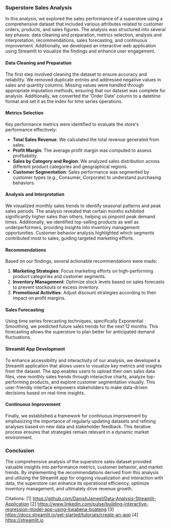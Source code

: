 ### Superstore Sales Analysis

In this analysis, we explored the sales performance of a superstore using a comprehensive dataset that included various attributes related to customer orders, products, and sales figures. The analysis was structured into several key phases: data cleaning and preparation, metrics selection, analysis and interpretation, recommendations, sales forecasting, and continuous improvement. Additionally, we developed an interactive web application using Streamlit to visualize the findings and enhance user engagement.

#### Data Cleaning and Preparation
The first step involved cleaning the dataset to ensure accuracy and reliability. We removed duplicate entries and addressed negative values in sales and quantity columns. Missing values were handled through appropriate imputation methods, ensuring that our dataset was complete for analysis. Additionally, we converted the 'Order Date' column to a datetime format and set it as the index for time series operations.

#### Metrics Selection
Key performance metrics were identified to evaluate the store's performance effectively:
- **Total Sales Revenue**: We calculated the total revenue generated from sales.
- **Profit Margin**: The average profit margin was computed to assess profitability.
- **Sales by Category and Region**: We analyzed sales distribution across different product categories and geographical regions.
- **Customer Segmentation**: Sales performance was segmented by customer types (e.g., Consumer, Corporate) to understand purchasing behaviors.

#### Analysis and Interpretation
We visualized monthly sales trends to identify seasonal patterns and peak sales periods. The analysis revealed that certain months exhibited significantly higher sales than others, helping us pinpoint peak demand times. Additionally, we identified top-selling products as well as underperformers, providing insights into inventory management opportunities. Customer behavior analysis highlighted which segments contributed most to sales, guiding targeted marketing efforts.

#### Recommendations
Based on our findings, several actionable recommendations were made:
1. **Marketing Strategies**: Focus marketing efforts on high-performing product categories and customer segments.
2. **Inventory Management**: Optimize stock levels based on sales forecasts to prevent stockouts or excess inventory.
3. **Promotional Activities**: Adjust discount strategies according to their impact on profit margins.

#### Sales Forecasting
Using time series forecasting techniques, specifically Exponential Smoothing, we predicted future sales trends for the next 12 months. This forecasting allows the superstore to plan better for anticipated demand fluctuations.

#### Streamlit App Development
To enhance accessibility and interactivity of our analysis, we developed a Streamlit application that allows users to visualize key metrics and insights from the dataset. The app enables users to upload their own sales data files, view monthly sales trends through interactive charts, analyze top-performing products, and explore customer segmentation visually. This user-friendly interface empowers stakeholders to make data-driven decisions based on real-time insights.

#### Continuous Improvement
Finally, we established a framework for continuous improvement by emphasizing the importance of regularly updating datasets and refining analyses based on new data and stakeholder feedback. This iterative process ensures that strategies remain relevant in a dynamic market environment.

### Conclusion
The comprehensive analysis of the superstore sales dataset provided valuable insights into performance metrics, customer behavior, and market trends. By implementing the recommendations derived from this analysis and utilizing the Streamlit app for ongoing visualization and interaction with data, the superstore can enhance its operational efficiency, optimize inventory management, and ultimately drive revenue growth.

Citations:
[1] https://github.com/DanishJameel/Data-Analysis-Streamlit-Application
[2] https://www.linkedin.com/pulse/building-interactive-regression-model-app-using-kwabena-boateng
[3] https://docs.streamlit.io/get-started/tutorials/create-an-app
[4] https://streamlit.io
